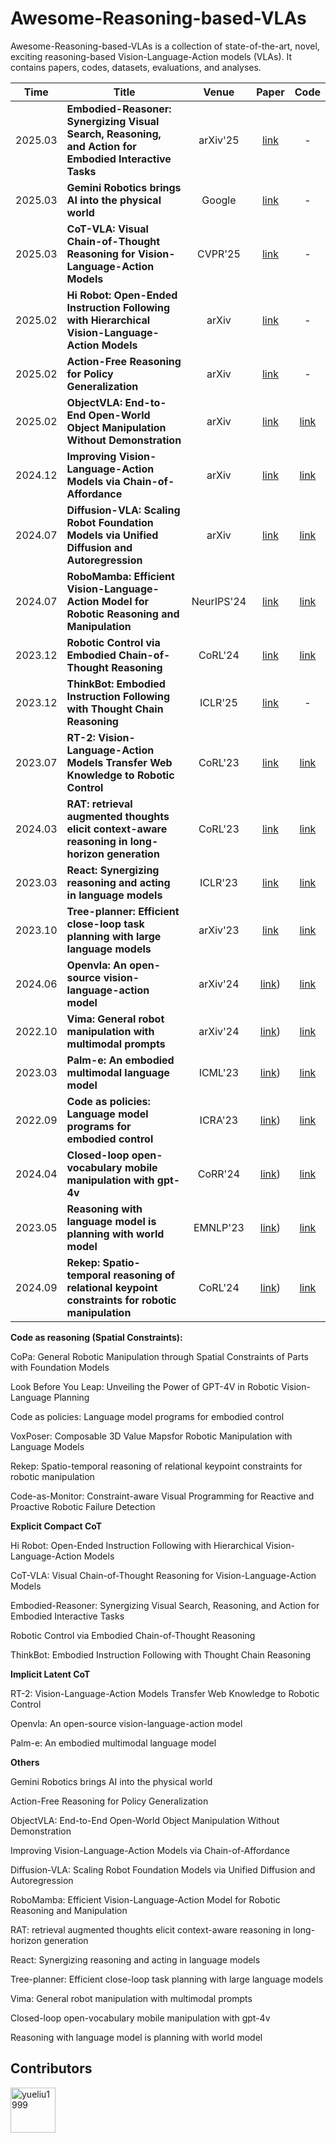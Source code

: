 # Awesome-Reasoning-based-VLAs



Awesome-Reasoning-based-VLAs is a collection of state-of-the-art, novel, exciting reasoning-based Vision-Language-Action models (VLAs). It contains papers, codes, datasets, evaluations, and analyses.

| Time | Title                                                      |  Venue  |                           Paper                            |                            Code                            |
| ---- | -------------------------------------------------------- | :-----: | :-------------------------------------------------------: | :-------------------------------------------------------: |
| 2025.03 | **Embodied-Reasoner: Synergizing Visual Search, Reasoning, and Action for Embodied Interactive Tasks** |   arXiv'25     | [link](https://arxiv.org/abs/2503.21696) |       -    |
| 2025.03 | **Gemini Robotics brings AI into the physical world** |   Google     | [link](https://deepmind.google/discover/blog/gemini-robotics-brings-ai-into-the-physical-world/) |       -    |
| 2025.03 | **CoT-VLA: Visual Chain-of-Thought Reasoning for Vision-Language-Action Models** |   CVPR'25     | [link](https://cvpr.thecvf.com/virtual/2025/poster/33233) |       -    |
| 2025.02 | **Hi Robot: Open-Ended Instruction Following with Hierarchical Vision-Language-Action Models** |   arXiv     | [link](https://arxiv.org/abs/2502.19417) |       -    |
| 2025.02 | **Action-Free Reasoning for Policy Generalization** |   arXiv     | [link](https://arxiv.org/abs/2502.03729) |       -    |
| 2025.02 | **ObjectVLA: End-to-End Open-World Object Manipulation Without Demonstration** |   arXiv     | [link](https://arxiv.org/abs/2502.19250) |        [link](https://objectvla.github.io/)    |
| 2024.12 | **Improving Vision-Language-Action Models via Chain-of-Affordance** |   arXiv     | [link](https://arxiv.org/abs/2412.20451) |        [link](https://chain-of-affordance.github.io/)    |
| 2024.07 | **Diffusion-VLA: Scaling Robot Foundation Models via Unified Diffusion and Autoregression** |   arXiv     | [link](https://arxiv.org/html/2412.03293v1) |        [link](https://diffusion-vla.github.io/)    |
| 2024.07 | **RoboMamba: Efficient Vision-Language-Action Model for Robotic Reasoning and Manipulation** |   NeurIPS'24     | [link](https://arxiv.org/pdf/2406.04339) |        [link](https://sites.google.com/view/robomamba-web)    |
| 2023.12 | **Robotic Control via Embodied Chain-of-Thought Reasoning** |   CoRL'24     | [link](https://arxiv.org/abs/2407.08693) |        [link](https://embodied-cot.github.io/)    |
| 2023.12 | **ThinkBot: Embodied Instruction Following with Thought Chain Reasoning** |   ICLR'25     | [link](https://arxiv.org/abs/2312.07062) |        -   |
| 2023.07 | **RT-2: Vision-Language-Action Models Transfer Web Knowledge to Robotic Control** |   CoRL'23     | [link](https://arxiv.org/pdf/2503.07572) |        [link](https://robotics-transformer2.github.io/)    |
| 2024.03 | **RAT: retrieval augmented thoughts elicit context-aware reasoning in long-horizon generation** |   CoRL'23     | [link](https://arxiv.org/pdf/2403.05313) |        [link]()    |
| 2023.03 | **React: Synergizing reasoning and acting in language models** |   ICLR'23     | [link](https://par.nsf.gov/servlets/purl/10451467) |        [link]()    |
| 2023.10 | **Tree-planner: Efficient close-loop task planning with large language models** |   arXiv'23     | [link]([https://par.nsf.gov/servlets/purl/10451467](https://arxiv.org/pdf/2310.08582)) |        [link]()    |
| 2024.06 | **Openvla: An open-source vision-language-action model** |   arXiv'24     | [link]([https://arxiv.org/pdf/2406.09246)) |        [link]()    |
| 2022.10 | **Vima: General robot manipulation with multimodal prompts** |   arXiv'24     | [link]([https://authors.library.caltech.edu/records/1bseh-9e548/files/2210.03094.pdf)) |        [link]()    |
| 2023.03 | **Palm-e: An embodied multimodal language model** |   ICML'23     | [link]([https://openreview.net/pdf?id=VTpHpqM3Cf)) |        [link]()    |
| 2022.09 | **Code as policies: Language model programs for embodied control** |   ICRA'23     | [link]([https://arxiv.org/abs/2209.07753)) |        [link]()    |
| 2024.04 | **Closed-loop open-vocabulary mobile manipulation with gpt-4v** |   CoRR'24     | [link]([https://arxiv.org/pdf/2404.10220?)) |        [link]()    |
| 2023.05 | **Reasoning with language model is planning with world model** |   EMNLP'23     | [link]([https://arxiv.org/pdf/2305.14992)) |        [link]()    |
| 2024.09 | **Rekep: Spatio-temporal reasoning of relational keypoint constraints for robotic manipulation** |   CoRL'24     | [link]([https://arxiv.org/abs/2409.01652])) |        [link]()    |





**Code as reasoning (Spatial Constraints):**

CoPa: General Robotic Manipulation through Spatial Constraints of Parts with Foundation Models

Look Before You Leap: Unveiling the Power of GPT-4V in Robotic Vision-Language Planning

Code as policies: Language model programs for embodied control

VoxPoser: Composable 3D Value Mapsfor Robotic Manipulation with Language Models

Rekep: Spatio-temporal reasoning of relational keypoint constraints for robotic manipulation

Code-as-Monitor: Constraint-aware Visual Programming for Reactive and Proactive Robotic Failure Detection


**Explicit Compact CoT**

Hi Robot: Open-Ended Instruction Following with Hierarchical Vision-Language-Action Models

CoT-VLA: Visual Chain-of-Thought Reasoning for Vision-Language-Action Models

Embodied-Reasoner: Synergizing Visual Search, Reasoning, and Action for Embodied Interactive Tasks

Robotic Control via Embodied Chain-of-Thought Reasoning

ThinkBot: Embodied Instruction Following with Thought Chain Reasoning



**Implicit Latent CoT**

RT-2: Vision-Language-Action Models Transfer Web Knowledge to Robotic Control

Openvla: An open-source vision-language-action model

Palm-e: An embodied multimodal language model



**Others**

Gemini Robotics brings AI into the physical world

Action-Free Reasoning for Policy Generalization

ObjectVLA: End-to-End Open-World Object Manipulation Without Demonstration

Improving Vision-Language-Action Models via Chain-of-Affordance

Diffusion-VLA: Scaling Robot Foundation Models via Unified Diffusion and Autoregression

RoboMamba: Efficient Vision-Language-Action Model for Robotic Reasoning and Manipulation

RAT: retrieval augmented thoughts elicit context-aware reasoning in long-horizon generation

React: Synergizing reasoning and acting in language models

Tree-planner: Efficient close-loop task planning with large language models


Vima: General robot manipulation with multimodal prompts


Closed-loop open-vocabulary mobile manipulation with gpt-4v

Reasoning with language model is planning with world model




## Contributors
<a href="https://github.com/yueliu1999" target="_blank"><img src="https://avatars.githubusercontent.com/u/41297969?s=64&v=4" alt="yueliu1999" width="72" height="72"/></a> 

























